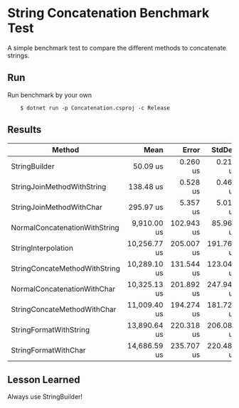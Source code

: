 # String Concatenation Benchmark Test

A simple benchmark test to compare the different methods to concatenate strings.

## Run
Run benchmark by your own
```
    $ dotnet run -p Concatenation.csproj -c Release
```

## Results

|                        Method |         Mean |      Error |     StdDev |       Gen0 |   Allocated |
|------------------------------ |-------------:|-----------:|-----------:|-----------:|------------:|
|                 StringBuilder |     50.09 us |   0.260 us |   0.217 us |    25.2686 |    51.95 KB |
|    StringJoinMethodWithString |    138.48 us |   0.528 us |   0.468 us |   152.8320 |    312.5 KB |
|      StringJoinMethodWithChar |    295.97 us |   5.357 us |   5.011 us |   382.3242 |   781.25 KB |
| NormalConcatenationWithString |  9,910.00 us | 102.943 us |  85.962 us | 47750.0000 | 97910.15 KB |
|           StringInterpolation | 10,256.77 us | 205.007 us | 191.763 us | 47750.0000 | 97910.15 KB |
| StringConcateMethodWithString | 10,289.10 us | 131.544 us | 123.047 us | 47750.0000 | 97910.15 KB |
|   NormalConcatenationWithChar | 10,325.13 us | 201.892 us | 247.942 us | 47750.0000 | 97910.15 KB |
|   StringConcateMethodWithChar | 11,009.40 us | 194.274 us | 181.724 us | 48031.2500 |  98378.9 KB |
|        StringFormatWithString | 13,890.64 us | 220.318 us | 206.086 us | 47750.0000 | 97911.16 KB |
|          StringFormatWithChar | 14,686.59 us | 235.707 us | 220.481 us | 47953.1250 | 98145.66 KB |

## Lesson Learned

Always use StringBuilder!